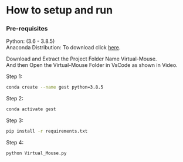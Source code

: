  


# How to setup and run

  ### Pre-requisites
  
  Python: (3.6 - 3.8.5)<br>
  Anaconda Distribution: To download click [here](https://www.anaconda.com/products/individual).
  
  Download and Extract the Project Folder Name Virtual-Mouse.<br>
  And then Open the Virtual-Mouse Folder in VsCode as shown in Video.
  
  Step 1: 
  ```bash
  conda create --name gest python=3.8.5
  ```
  
  Step 2:
  ```bash
  conda activate gest
  ```
  
  Step 3:  
  ```bash
  pip install -r requirements.txt
  ```
  
  Step 4:
  ```bash 
  python Virtual_Mouse.py
  ```

